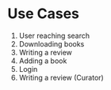 # Use Cases

1. User reaching search
2. Downloading books
3. Writing a review
4. Adding a book
5. Login
6. Writing a review (Curator)
